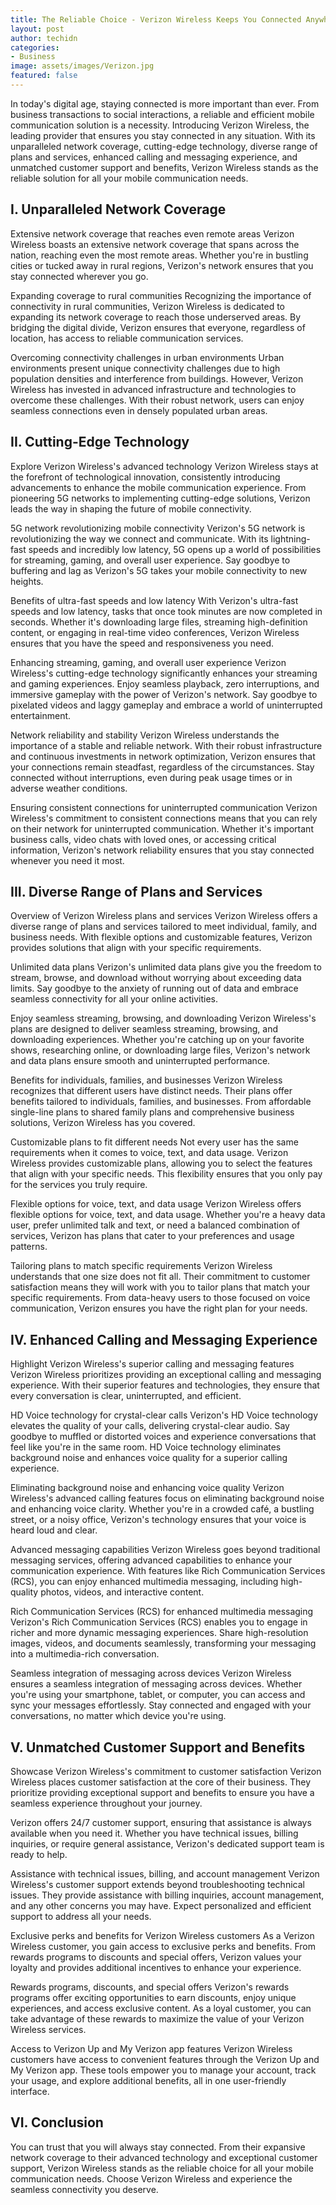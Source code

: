 ```yaml
---
title: The Reliable Choice - Verizon Wireless Keeps You Connected Anywhere
layout: post
author: techidn
categories: 
- Business
image: assets/images/Verizon.jpg
featured: false
---
```


In today's digital age, staying connected is more important than ever. From business transactions to social interactions, a reliable and efficient mobile communication solution is a necessity. Introducing Verizon Wireless, the leading provider that ensures you stay connected in any situation. With its unparalleled network coverage, cutting-edge technology, diverse range of plans and services, enhanced calling and messaging experience, and unmatched customer support and benefits, Verizon Wireless stands as the reliable solution for all your mobile communication needs.

## I. Unparalleled Network Coverage 
Extensive network coverage that reaches even remote areas Verizon Wireless boasts an extensive network coverage that spans across the nation, reaching even the most remote areas. Whether you're in bustling cities or tucked away in rural regions, Verizon's network ensures that you stay connected wherever you go.

Expanding coverage to rural communities Recognizing the importance of connectivity in rural communities, Verizon Wireless is dedicated to expanding its network coverage to reach those underserved areas. By bridging the digital divide, Verizon ensures that everyone, regardless of location, has access to reliable communication services.

Overcoming connectivity challenges in urban environments Urban environments present unique connectivity challenges due to high population densities and interference from buildings. However, Verizon Wireless has invested in advanced infrastructure and technologies to overcome these challenges. With their robust network, users can enjoy seamless connections even in densely populated urban areas.

## II. Cutting-Edge Technology
Explore Verizon Wireless's advanced technology Verizon Wireless stays at the forefront of technological innovation, consistently introducing advancements to enhance the mobile communication experience. From pioneering 5G networks to implementing cutting-edge solutions, Verizon leads the way in shaping the future of mobile connectivity.

5G network revolutionizing mobile connectivity Verizon's 5G network is revolutionizing the way we connect and communicate. With its lightning-fast speeds and incredibly low latency, 5G opens up a world of possibilities for streaming, gaming, and overall user experience. Say goodbye to buffering and lag as Verizon's 5G takes your mobile connectivity to new heights.

Benefits of ultra-fast speeds and low latency With Verizon's ultra-fast speeds and low latency, tasks that once took minutes are now completed in seconds. Whether it's downloading large files, streaming high-definition content, or engaging in real-time video conferences, Verizon Wireless ensures that you have the speed and responsiveness you need.

Enhancing streaming, gaming, and overall user experience Verizon Wireless's cutting-edge technology significantly enhances your streaming and gaming experiences. Enjoy seamless playback, zero interruptions, and immersive gameplay with the power of Verizon's network. Say goodbye to pixelated videos and laggy gameplay and embrace a world of uninterrupted entertainment.

Network reliability and stability Verizon Wireless understands the importance of a stable and reliable network. With their robust infrastructure and continuous investments in network optimization, Verizon ensures that your connections remain steadfast, regardless of the circumstances. Stay connected without interruptions, even during peak usage times or in adverse weather conditions.

Ensuring consistent connections for uninterrupted communication Verizon Wireless's commitment to consistent connections means that you can rely on their network for uninterrupted communication. Whether it's important business calls, video chats with loved ones, or accessing critical information, Verizon's network reliability ensures that you stay connected whenever you need it most.

## III. Diverse Range of Plans and Services
Overview of Verizon Wireless plans and services Verizon Wireless offers a diverse range of plans and services tailored to meet individual, family, and business needs. With flexible options and customizable features, Verizon provides solutions that align with your specific requirements.

Unlimited data plans Verizon's unlimited data plans give you the freedom to stream, browse, and download without worrying about exceeding data limits. Say goodbye to the anxiety of running out of data and embrace seamless connectivity for all your online activities.

Enjoy seamless streaming, browsing, and downloading Verizon Wireless's plans are designed to deliver seamless streaming, browsing, and downloading experiences. Whether you're catching up on your favorite shows, researching online, or downloading large files, Verizon's network and data plans ensure smooth and uninterrupted performance.

Benefits for individuals, families, and businesses Verizon Wireless recognizes that different users have distinct needs. Their plans offer benefits tailored to individuals, families, and businesses. From affordable single-line plans to shared family plans and comprehensive business solutions, Verizon Wireless has you covered.

Customizable plans to fit different needs Not every user has the same requirements when it comes to voice, text, and data usage. Verizon Wireless provides customizable plans, allowing you to select the features that align with your specific needs. This flexibility ensures that you only pay for the services you truly require.

Flexible options for voice, text, and data usage Verizon Wireless offers flexible options for voice, text, and data usage. Whether you're a heavy data user, prefer unlimited talk and text, or need a balanced combination of services, Verizon has plans that cater to your preferences and usage patterns.

Tailoring plans to match specific requirements Verizon Wireless understands that one size does not fit all. Their commitment to customer satisfaction means they will work with you to tailor plans that match your specific requirements. From data-heavy users to those focused on voice communication, Verizon ensures you have the right plan for your needs.

## IV. Enhanced Calling and Messaging Experience
Highlight Verizon Wireless's superior calling and messaging features Verizon Wireless prioritizes providing an exceptional calling and messaging experience. With their superior features and technologies, they ensure that every conversation is clear, uninterrupted, and efficient.

HD Voice technology for crystal-clear calls Verizon's HD Voice technology elevates the quality of your calls, delivering crystal-clear audio. Say goodbye to muffled or distorted voices and experience conversations that feel like you're in the same room. HD Voice technology eliminates background noise and enhances voice quality for a superior calling experience.

Eliminating background noise and enhancing voice quality Verizon Wireless's advanced calling features focus on eliminating background noise and enhancing voice clarity. Whether you're in a crowded café, a bustling street, or a noisy office, Verizon's technology ensures that your voice is heard loud and clear.

Advanced messaging capabilities Verizon Wireless goes beyond traditional messaging services, offering advanced capabilities to enhance your communication experience. With features like Rich Communication Services (RCS), you can enjoy enhanced multimedia messaging, including high-quality photos, videos, and interactive content.

Rich Communication Services (RCS) for enhanced multimedia messaging Verizon's Rich Communication Services (RCS) enables you to engage in richer and more dynamic messaging experiences. Share high-resolution images, videos, and documents seamlessly, transforming your messaging into a multimedia-rich conversation.

Seamless integration of messaging across devices Verizon Wireless ensures a seamless integration of messaging across devices. Whether you're using your smartphone, tablet, or computer, you can access and sync your messages effortlessly. Stay connected and engaged with your conversations, no matter which device you're using.

## V. Unmatched Customer Support and Benefits
Showcase Verizon Wireless's commitment to customer satisfaction Verizon Wireless places customer satisfaction at the core of their business. They prioritize providing exceptional support and benefits to ensure you have a seamless experience throughout your journey.

Verizon offers 24/7 customer support, ensuring that assistance is always available when you need it. Whether you have technical issues, billing inquiries, or require general assistance, Verizon's dedicated support team is ready to help.

Assistance with technical issues, billing, and account management Verizon Wireless's customer support extends beyond troubleshooting technical issues. They provide assistance with billing inquiries, account management, and any other concerns you may have. Expect personalized and efficient support to address all your needs.

Exclusive perks and benefits for Verizon Wireless customers As a Verizon Wireless customer, you gain access to exclusive perks and benefits. From rewards programs to discounts and special offers, Verizon values your loyalty and provides additional incentives to enhance your experience.

Rewards programs, discounts, and special offers Verizon's rewards programs offer exciting opportunities to earn discounts, enjoy unique experiences, and access exclusive content. As a loyal customer, you can take advantage of these rewards to maximize the value of your Verizon Wireless services.

Access to Verizon Up and My Verizon app features Verizon Wireless customers have access to convenient features through the Verizon Up and My Verizon app. These tools empower you to manage your account, track your usage, and explore additional benefits, all in one user-friendly interface.

## VI. Conclusion
You can trust that you will always stay connected. From their expansive network coverage to their advanced technology and exceptional customer support, Verizon Wireless stands as the reliable choice for all your mobile communication needs. Choose Verizon Wireless and experience the seamless connectivity you deserve.
